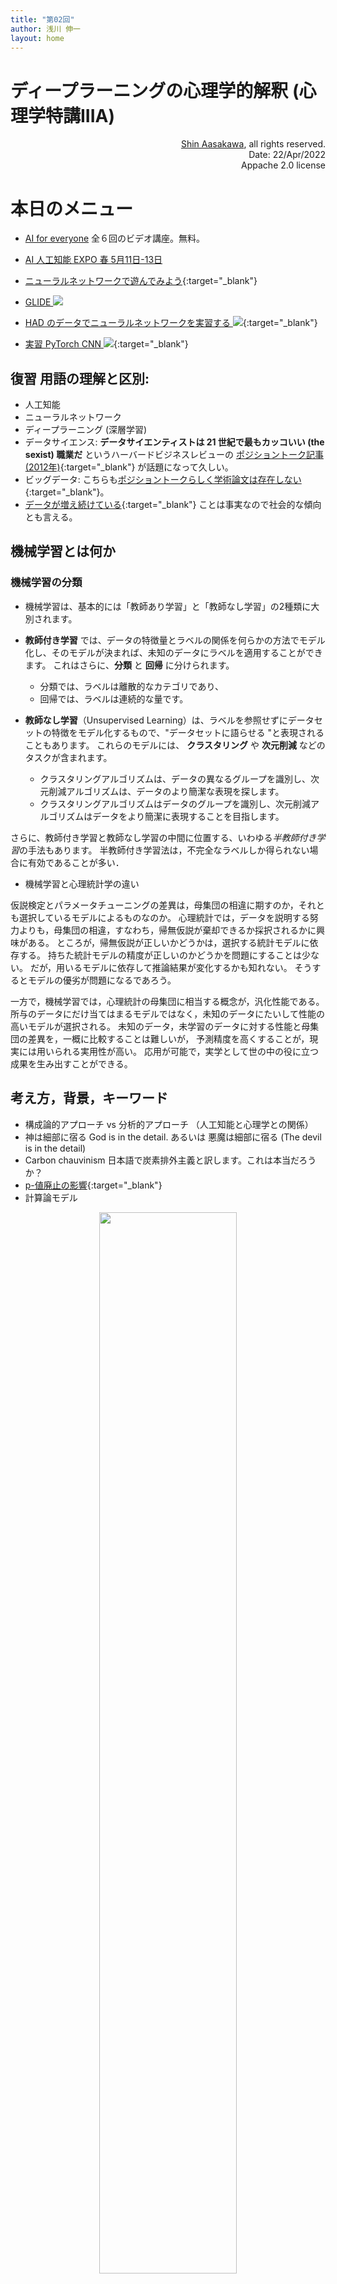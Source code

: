 ```yaml
---
title: "第02回"
author: 浅川 伸一
layout: home
---
```


# ディープラーニングの心理学的解釈 (心理学特講IIIA)

<div align='right'>
<a href='mailto:educ0233@komazawa-u.ac.jp'>Shin Aasakawa</a>, all rights reserved.<br>
Date: 22/Apr/2022<br/>
Appache 2.0 license<br/>
</div>


# 本日のメニュー

* [AI for everyone](https://www.jdla.org/certificate/everyone/) 全６回のビデオ講座。無料。
* [AI 人工知能 EXPO 春 5月11日-13日](https://www.nextech-week.jp/spring/ja-jp/lp/ai/vis01.html)

* [ニューラルネットワークで遊んでみよう](https://project-ccap.github.io/tensorflow-playground/){:target="_blank"}
* [GLIDE  <img src="https://komazawa-deep-learning.github.io/assets/colab_icon.svg">](https://colab.research.google.com/github/openai/glide-text2im/blob/main/notebooks/text2im.ipynb)

* [HAD のデータでニューラルネットワークを実習する <img src="https://komazawa-deep-learning.github.io/assets/colab_icon.svg">](https://colab.research.google.com/github/komazawa-deep-learning/komazawa-deep-learning.github.io/blob/master/2022notebooks/2022_0422first_neural_networks.ipynb){:target="_blank"}
* [実習 PyTorch CNN <img src="https://komazawa-deep-learning.github.io/assets/colab_icon.svg">](https://colab.research.google.com/github/komazawa-deep-learning/komazawa-deep-learning.github.io/blob/master/notebooks/2021_0416PyTorch_CNN_demo.ipynb){:target="_blank"} 

## 復習 用語の理解と区別:

- 人工知能
- ニューラルネットワーク
- ディープラーニング (深層学習)
- データサイエンス: **データサイエンティストは 21 世紀で最もカッコいい (the sexist) 職業だ** というハーバードビジネスレビューの [ポジショントーク記事 (2012年)](https://hbr.org/2012/10/data-scientist-the-sexiest-job-of-the-21st-century){:target="_blank"} が話題になって久しい。
- ビッグデータ: こちらも[ポジショントークらしく学術論文は存在しない](https://bits.blogs.nytimes.com/2013/02/01/the-origins-of-big-data-an-etymological-detective-story/){:target="_blank"}。
- [データが増え続けている](http://www.uvm.edu/pdodds/files/papers/others/2011/hilbert2011a.pdf){:target="_blank"} ことは事実なので社会的な傾向とも言える。


## 機械学習とは何か

<!-- source: *This notebook contains an excerpt from the [Python Data Science Handbook](http://shop.oreilly.com/product/0636920034919.do) by Jake VanderPlas; the content is available [on GitHub](https://github.com/jakevdp/PythonDataScienceHandbook).*

*The text is released under the [CC-BY-NC-ND license](https://creativecommons.org/licenses/by-nc-nd/3.0/us/legalcode), and code is released under the [MIT license](https://opensource.org/licenses/MIT). If you find this content useful, please consider supporting the work by [buying the book](http://shop.oreilly.com/product/0636920034919.do)!*
-->

<!-- 
### Categories of Machine Learning

At the most fundamental level, machine learning can be categorized into two main types: supervised learning and unsupervised learning.

*Supervised learning* involves somehow modeling the relationship between measured features of data and some label associated with the data; once this model is determined, it can be used to apply labels to new, unknown data.
This is further subdivided into *classification* tasks and *regression* tasks: in classification, the labels are discrete categories, while in regression, the labels are continuous quantities.
We will see examples of both types of supervised learning in the following section.

*Unsupervised learning* involves modeling the features of a dataset without reference to any label, and is often described as "letting the dataset speak for itself."
These models include tasks such as *clustering* and *dimensionality reduction.*
Clustering algorithms identify distinct groups of data, while dimensionality reduction algorithms search for more succinct representations of the data.
We will see examples of both types of unsupervised learning in the following section.

In addition, there are so-called *semi-supervised learning* methods, which falls somewhere between supervised learning and unsupervised learning.
Semi-supervised learning methods are often useful when only incomplete labels are available.
-->

### 機械学習の分類

- 機械学習は、基本的には「教師あり学習」と「教師なし学習」の2種類に大別されます。

* **教師付き学習** では、データの特徴量とラベルの関係を何らかの方法でモデル化し、そのモデルが決まれば、未知のデータにラベルを適用することができます。
これはさらに、**分類** と **回帰** に分けられます。
  - 分類では、ラベルは離散的なカテゴリであり、
  - 回帰では、ラベルは連続的な量です。

* **教師なし学習**（Unsupervised Learning）は、ラベルを参照せずにデータセットの特徴をモデル化するもので、"データセットに語らせる "と表現されることもあります。
これらのモデルには、 **クラスタリング** や **次元削減** などのタスクが含まれます。
  - クラスタリングアルゴリズムは、データの異なるグループを識別し、次元削減アルゴリズムは、データのより簡潔な表現を探します。
  - クラスタリングアルゴリズムはデータのグループを識別し、次元削減アルゴリズムはデータをより簡潔に表現することを目指します。

さらに、教師付き学習と教師なし学習の中間に位置する、いわゆる*半教師付き学習*の手法もあります。
半教師付き学習法は，不完全なラベルしか得られない場合に有効であることが多い．

<!-- 
### Qualitative Examples of Machine Learning Applications

To make these ideas more concrete, let's take a look at a few very simple examples of a machine learning task.
These examples are meant to give an intuitive, non-quantitative overview of the types of machine learning tasks we will be looking at in this chapter.
In later sections, we will go into more depth regarding the particular models and how they are used.
For a preview of these more technical aspects, you can find the Python source that generates the following figures in the [Appendix: Figure Code](06.00-Figure-Code.ipynb).
-->
<!-- 
### 機械学習の応用例の定性的な例

これらの考え方をより具体的にするために、機械学習タスクの非常に簡単な例をいくつか見てみましょう。
これらの例は、本章で検討する機械学習のタスクの種類について、直感的かつ定量的でない概要を示すことを目的としています。
後のセクションでは、特定のモデルとその使用方法について、より深く掘り下げていきます。
これらのより技術的な側面のプレビューとして、以下の図を生成するPythonソースを[付録：図のコード](06.00-Figure-Code.ipynb)で見ることができます。


- 機械学習は、人工知能のサブフィールドとして分類されることが多い。
- だが、これは誤解を招くことが多い
- 機械学習の研究は、確かにこの分野の研究から生まれたものですが、機械学習の手法をデータサイエンスに応用する際には、機械学習を「データのモデルを構築するための手段」と考える方がわかりやすいでしょう。

- 機械学習とは、基本的にはデータを理解するための数学的モデルを構築することです。
- "観察されたデータに適合させることができる「調整可能なパラメータ」をモデルに与えることで、プログラムがデータから「学習」していると考えることができます。
- このようにして、プログラムはデータから「学習」していると考えることができるのです。
- このような数学的なモデルに基づく「学習」が、人間の脳の「学習」にどの程度似ているのか、という哲学的な話は読者の皆さんにお任せしたいと思います。

- 機械学習の問題設定を理解することは、機械学習のツールを効果的に使用するために不可欠であるため、ここで説明するアプローチのタイプを大まかに分類することから始めます。
 -->

- 機械学習と心理統計学の違い

仮説検定とパラメータチューニングの差異は，母集団の相違に期すのか，それとも選択しているモデルによるものなのか。
心理統計では，データを説明する努力よりも，母集団の相違，すなわち，帰無仮説が棄却できるか採択されるかに興味がある。
ところが，帰無仮説が正しいかどうかは，選択する統計モデルに依存する。
持ちた統計モデルの精度が正しいのかどうかを問題にすることは少ない。
だが，用いるモデルに依存して推論結果が変化するかも知れない。
そうするとモデルの優劣が問題になるであろう。

一方で，機械学習では，心理統計の母集団に相当する概念が，汎化性能である。
所与のデータにだけ当てはまるモデルではなく，未知のデータにたいして性能の高いモデルが選択される。
未知のデータ，未学習のデータに対する性能と母集団の差異を，一概に比較することは難しいが，
予測精度を高くすることが，現実には用いられる実用性が高い。
応用が可能で，実学として世の中の役に立つ成果を生み出すことができる。


## 考え方，背景，キーワード

- 構成論的アプローチ vs 分析的アプローチ （人工知能と心理学との関係）
- 神は細部に宿る God is in the detail.  あるいは 悪魔は細部に宿る (The devil is in the detail)
- Carbon chauvinism 日本語で炭素排外主義と訳します。これは本当だろうか？
- [p-値廃止の影響](https://komazawa-deep-learning.github.io/ban-of-p-values/){:target="_blank"} 
- 計算論モデル

<center>
<img src="https://komazawa-deep-learning.github.io/assets/2019GrandSchema.svg" style="width:66%">
</center>


## 実習環境 google colablatory

この授業での実習環境について簡単に説明します

- Google colaboratory とはブラウザ上 [jupyter notebook](https://jupyter.org/) ([jupyter lab](https://jupyterlab.readthedocs.io/en/stable/)) を実行するクラウド計算環境
- ブラウザ (Chrome 推奨) さえあれば，特別なインストール作業を必要ありません。
    - クラウドベースの実行系ですので，インストールの手間は不要です。
- [Jupyter](https://jupyter.org/){:target="_blank"} とは:
    - [ipython](https://ipython.org/notebook.html) をブラウザ上で実行する環境です。
    - 木星を表す ジュピター jupiter とは綴りが異なります。ですが由来は 木星 から来て言います。
- ipython とは [python](https://pytorch.org/) をインタラクティブに実行する環境です。
- [Python](https://www.python.org/){:target="_blank"} とは:
    - 機械学習やニューラルネットワークのコミュニティで使われるコンピュータ言語です。
    - AI や 機械学習 分野の共同体で使われることが多いコンピュータ言語のことです。下記に示すように高等学校の情報で採択されます。
    - [StackOverFlow におけるコンピュータ言語のトレンド](https://insights.stackoverflow.com/trends?tags=r%2Cpython%2Cjavascript%2Cjava%2Cc%2B%2B%2Cc%23){:target="_blank"}
    - Colab の使い方は jupyeter notebook をご存知であれば，ほぼ同じです。
    - Python について詳しく知る必要はありません。

２ つの注意点:

1. 字下げによるブロック化
2. Jupyter notebook のセルには ２ 種類。
    1. コード実行用の `コードセル` 
    2. 注釈，コメント用の `マークダウンセル` 


<!-- - [本日の課題 <img src="/assets/colab_icon.svg">](https://colab.research.google.com/github/komazawa-deep-learning/komazawa-deep-learning.github.io/blob/master/notebooks/2021_0423_homework.ipynb) -->
<!-- ###  `TensorFlow` と `PyTorch` の関係と，授業ではなぜ `PyTorch` を用いるのかの理由 -->

- [Stackoverflow の言語トレンド](https://insights.stackoverflow.com/trends?tags=python%2Cjavascript%2Cjava%2Cc%23%2Cphp%2Cc%2B%2B){:target="_blank"}
- [TensorFlow と PyTorch の人気比較](http://horace.io/pytorch-vs-tensorflow/){:target="_blank"}
- [Google トレンド](https://trends.google.com/trends/explore?q=pytorch,keras,tensorflow){:target="_blank"}

<!-- - [Google Colab](https://colab.research.google.com/notebooks/intro.ipynb){:target="_blank"} って何？
    - Jupyter notebook をクラウド上で実行する環境です-->

以下の画像のうちフェイク画像はどれか？
<center>
<div style="width:77%">
<img src="/2022assets/2020Ho_Abbeel_fig1.jpg"><br>
<div style="text-align:left;background-color:powderblue;width:66%">
画像は Ho et al. (2021) Fig. 1 より
</div>
</div>
</center>


## 3 つの分野の略史

|      |   人工知能        | ニューラルネットワーク|   心理学       |
|------|------------------|--------------------|----------------------|
|第一次 1950- |  記号処理         | パーセプトロン        | 認知革命 |
|      |  オモチャ問題     | ADALINE           |                     |
|      |                  | ネオコグニトロン     |                      |
|      |                  | アソシアトロン         |                      |
|第二次 1980- | Expert systems   | 誤差逆伝播法         | コネクショニスト     |
|      | Brooks           | リカレントニューラルネットワーク  | 脳画像研究       |
|      |                  | 強化学習  | 計算論的アプローチ |
|第三次 2010-|                  | ディープラーニング    |                      |
|      |                  | 畳み込みニューラルネットワーク  |                      |
|      |                  | ベクトル埋め込みモデル         |                      |
|      |                  | DQN                        |                      |
|      |                  | トランスフォーマー    |                      |
|      |                  | BERT, GPT, T5      |                      |

<!-- 
## AI の分野
1. 推論，問題解決 Reasoning, problem solving
1. 知識表象 Knowledge representation
1. 計画 Planning
1. **学習 Learning**
1. **自然言語処理 Natural language processing**
1. **認識 Perception**
1. **ロボティクス Motion and manipulation**
1. 社会知能 Social intelligence
1. 創造性 Creativity
1. 一般知能 General intelligence
-->


<!-- ## AI 進歩の 5 つの要因 -->
<!-- Karpathy Deep Reinforcement Learning: Pong from Pixels -->
<!-- 
1. 計算能力の向上 (ムーアの法則，GPU, ASIC)
2. データ爆発 (e.g. ImageNet, AMT),
3. アルゴリズムの改善 (e.g. 誤差逆伝播法, CNN, LSTM)
4. 基盤の整備 (Linux, TCP/IP, Git, ROS, PR2, AWS, TensorFlow)
5. エコシステム 情報共有 (arXiv, Git, Reddit, Quora, Stackoverflow, ...)

from [Karpathy's blog "Deep Reinforcement Learning: Pong from Pixels"](http://karpathy.github.io/2016/05/31/rl/)

-->

<!-- ## 心理学との関連 -->

<!-- 
* そもそも，ニューラルネットワークとは何なのか？
* 心の理解に役立つのか？

### 3.1. 歴史的な意味付け試論，心を理解する試みが成功していないように見えるけど...
歴史的な経緯を，簡単に追いかけてみましょう。
 -->

心理学の歴史を考えると，
- 1950年代 の認知革命，から認知科学が生まれ，
- 1980年代 の脳画像技術の進歩に伴って，神経科学との接点が強調されるようになりました。
- 2000年代以降の データサイエンスの流行に伴って，データを持って語ることが多くなりました。
- 2014年 ディープラーニングによる画像認識技術が注目を浴びるようになりました。
- このような背景から，心理学とAI，データサイエンスとの融合が数多く試みられるようになっています。
- 2019 年以降，ディープラーニングと神経科学と認知科学との三者関係を論じる風潮が増えてます。

先週も問いましたが，**ニューウェルの疑問** に答えられるのだろうか？

人工知能 は知的機能をコンピュータで作ろうとする **構成論的研究** です。
浅川にはむしろ人工知能研究者の方が，人間の心を真摯に向き合っているようにも見えます。

* **認知科学** や **神経科学** は 時代ごとに流行があり，その都度変わってきました。
<!--* 心のはたらき，人間の活動を理解するために必要な要素が異なっています（表1）。-->
* **認知心理学** は **行動主義** がブラックボックスとみなしていた心的機能を，情報処理の用語と理論を援用して理解しようと試みました。
    * $\rightarrow$ 明示的な計算モデルを提案できていません。
* **認知科学** は 情報処理理論をさらに進めることを提案しました。
    * $\rightarrow$ 神経生理学的なデータによる制約がないため、行動データと一致する複数の代替モデルを判断することが困難です
* **コネクショニズム** は 神経生物学的に妥当な計算の枠組みを提供しました
    * 第２世代までのニューラルネットワークの技術は 現実的な課題に取り組むには十分ではありませんでした。
    * その結果 AI システムとしての期待に応えることができず、認知科学ではモデル化は **おもちゃの問題** に限られていました。
* **認知神経科学** では 神経生理学的なデータを用いて 脳の情報処理を研究しました。
    * $\rightarrow$ 複雑な脳画像データの解析という新たな課題に手を焼いているうちに、理論的な洗練度は認知心理学の段階に後退し、**箱と矢印モデル** を脳領域にマッピングすることから（おそらく合理的に）始めました。
* **計算論的神経科学** では 生物学的妥当性を持つ **計算モデル** を用いて 神経生理学的データや行動学的データを記述，予測しようとします。
    * $\rightarrow$ 現実世界の複雑な計算課題や，より高度な脳の表現に取り組むことはできませんでした。
* 現在 **ディープニューラルネットワーク (ディープラーニング)** は 複雑な認知課題に取り組み 脳と行動の両方の反応を予測するための枠組みとなっています。

* 行動主義
* 認知心理学
* 認知科学
* 生理学
* 機能的脳画像


## ニューラルネットワーク

ニューラルネットワーク (神経回路網 neural networks) とは，神経細胞 (ニューロン) の結合 (ネットワーク) のことです。

クイズのようなダジャレのような話ですが，ANN, BNN, CNN, DNN という省略形で呼ばれています。

* ANN: 人工ニューラルネットワーク
* BNN: 生物学的ニューラルネットワーク
* CNN: 畳み込みニューラルネットワーク。アメリカ合衆国のケーブルテレビの名称でもある。
* DNN: ディープニューラルネットワーク

広義には ニューロンを基本計算単位とした情報処理モデルであると言えます。
**計算** という言葉は，算術演算を意味しません。脳の働き，さまざまな心の作用はすべて 計算である との立場です。
すなわち，我々の知的活動，心的状態は，ニューロンを基本構成単位とする ネットワーク働きとして説明されるという、心，あるいは 脳を理解するためのパラダイム一般をニューラルネットワーク，
あるいは，心 （精神） の計算理論と呼びます。

現在までのところ，ニューラルネットワーク研究では，脳の血流 （とその異常，障害），神経伝達物質の代謝 (とその異常，障害) ，と言った側面にまで
及んでいるわけではありません。

神経細胞は，人間を含む動物が持っていますが，人工ニューラルネットワーク (ANN) では，コンピュータ上で，ニューロンの働きを模倣することにより，複雑な課題を解くことを目指し，
場合によっては，人間以上の性能を示すまでになっています。

ANN は 生物学的ニューラルネットワーク (BNN) にヒントを得て作成されました。
ですが，現在の ANN は BNN に比べて極端な単純化を行った並列情報処理モデルです。

たとえば，スパイキングモデルは計算機科学の分野では重要な位置を占めています。
スパイキングモデルでは 樹状突起による計算や 各ニューロン内の他のプロセス（Gallistel & King, 2011) あるいは，異なるタイプのニューロンからの関与を考慮しているとは言えません。

通常 ANN では ニューロンの空間構造は プログラミング可能な形で抽象化されています。
ニューロンのスパイク出力はスパイク率のような実数としてモデル化されています。
<!--このレートは、静的な非線形性を介して入力される活性化の加重和としてモデル化されます。-->
このように単純化されているにもかかわらず，ニューラルネットワークは脳の情報処理を理解するための最も重要な方法の 1 つとなっています。

おそらく，この方法が主流になると予想しています。

実際のニューロンの活動を調べる 神経科学 と 人間の 知的活動を 材料とする 認知科学 との橋渡しをする 理論モデルとして 中心的な役割を果たすことになると予想します。

逆にこれ以外の方法で，心の理解がありえるのだろうか？

* [認知計算論的神経科学 Kriegeskorte and Douglas (2018)](../2018Kriegeskorte_ja.pdf){:target="_blank"} 
* [認知神経科学のためのディープラーニングStorrs and Nikolaus Kriegeskorte (2019)](../2019Storrs_ja.pdf){:target="_blank"} 
* [視覚系のモデルとしての畳み込みニューラルネットワーク: 過去，現在，そして未来 Lindsay (2020)](../2020Lindsay_ja.pdf){:target="_blank"}
* [深層学習 (ディープラーニング Deep Learning) LeCun, Bengio, and Hinton (2015)](../2015LeCun_Nature_ja.pdf){:target="_blank"}

<!-- 
### 3.3. 議論

ディープラーニング(という AI 技術) を心理学的に解釈するという科目名になっています。
確かにディープラーニングとは，世間一般的には AI 技術であるという認識が一般には広まっています。
ところが，内容を考えてみると，人間の行う知的活動をコンピュータで再現するという意味です。
そのようにしてできたモデルを応用してみると，工学的な応用が可能であることから，大いに注目されました。

* ドローン ([兵士が機械に殺される…現代の戦争で使われる「軍事ドローン」の驚くべき実態](https://gendai.ismedia.jp/articles/-/76635?page=5){:target="_blank"})
* 顔認証([ファーウェイ、ウイグル人を顔認識して警察に通報するテストへの関与を認める](https://japanese.engadget.com/huawei-tested-facialrecognition-uyghurs-065011752.html){:target="_blank"})
* グーグル翻訳([Does Google’s BERT Matter in Machine Translation?](https://slator.com/machine-translation/does-googles-bert-matter-in-machine-translation/){:target="_blank"})
* アルファ碁ゼロ([AlphaGo Zero: Starting from scratch](https://deepmind.com/blog/article/alphago-zero-starting-scratch){:target="_blank"})，

上記で使われている技法が心理学にどのように関連しているのかを探ります。

* 上の進歩を支えているのが 人工ニューラルネットワーク (ANN) です。
* この ANN は 神経細胞 (ニューロン) に似た ノード (ニューロンとか，シナプスとか，ユニットとか様々な呼び名がありますが取り敢えず同じものだと考えます）で構成された幾重もの層から構成されています。
* 入力層のノードは ニューロン間のシナプスのような動作を模した数学的演算を経て，中間層 (隠れ層) のノードへ信号が伝達されます。
* 中間層 (隠れ層) では 同様の演算操作を繰り返し，その結果を，出力層へと伝達します。
* 顔認識などの課題では，ｌ入力データは 顔画像の各画素の値を 白から黒までの 100 点満点で表した数字からなる行列で表現します。カラー画像であれば，色の三原色である，赤，緑，青，の画素値からなる行列で表現します。
* データが入力されると 各層のノード（ニューロン，あるいは，シナプス，あるいは，ユニット）は入力値とその入力に付随する重み係数 (結合係数) 掛け合わせて 答えを計算します。
* 正しい答えを出すようにシステムを訓練するには この出力を 入力に対して出力が完全に一致した場合の出力と比較して， その差分を用いてノード間の重みを調整します。
* この処理をより複雑にしたものが ディープニューラルネットワーク (深層学習 あるいは DNN) と呼ばれるモデルです。この場合のディープとは，中間層が複数個存在することを意味します。
* Google の親会社である Alphabet が所有するロンドンの AI 研究会社 ディープマインド テクノロジー社 (DeepMind Technologies) は この種のシステムを使って 2015 年に 囲碁のプロの人間を破ったコンピュータを開発しました。
これは機械知能の勝利として広く歓迎されています。
* ですが ANN は 脳がどのように機能するかの大まかなしか捉えていません。
* 例えば 上記 ディープマインド の アルファ碁では シナプス (神経細胞間の結合) を 行列としてモデル化しています。 ですが， 実際には 化学的および電気的活動を利用して信号を送信または終了し 隣接するシナプスとダイナミックなパターンで相互作用する複雑な生物学的機械の一部です。
* この意味で，現在のディープラーニングモデルは おおよそ現実の脳の行う計算とは異なっています。
神経細胞のスパイク発火と 我々の認識とを結びつけるには，なお大きな溝があるという意味です。
ですが，これは大きな一歩でもあり，心の働き，我々の活動を理解する上で大きな一里塚 (マイルストーン) にはなっています。 --> 
<!--"あなたは シナプスとは何なのか、その真実からは遠く離れています。シナプスの正体は、行列の中のひとつの数字にすぎません。スシローは言う。-->

<!-- 

## 考え方，背景，キーワード

- 構成論的アプローチ vs 分析的アプローチ （人工知能と心理学との関係）
- 神は細部に宿る God is in the detail.  あるいは 悪魔は細部に宿る (The devil is in the detail)
- Carbon chauvinism 日本語で炭素排外主義と訳します。これは本当だろうか？
- [p-値廃止の影響](https://komazawa-deep-learning.github.io//ban-of-p-values/){:target="_blank"}
- 計算論モデル
 -->
<!-- 
## 数学とモデル
数学的知識の詳細は不要だが，その精神は理解しておく必要がある。

- 万物は数なり --- ピタゴラス
- 宇宙は数学語で書かれている。数学なしでは迷宮を理解できない --- ガリレイ
- 作れなければ理解できたと言えない --- ファインマン
-->

<!--
    - All things are number. --- Pythagras
    - (The universe) is written in mathematical language,%%and its characters are triangles, circles and other geometric figures, ... without which it is impossible to humanly understand a word; without these one is wandering in a dark labyrinth. --- Galileo Galilei
    - What I cannot create, I do not understand. --- [Richard Feynman](https://en.wikiquote.org/wiki/Richard_Feynman)
-->
<!-- 
<center>
<img src="https://archives.caltech.edu/pictures/1.10-29.jpg" style="width:84%"><br>
今際の際に黒板に書いてあったファインマンの言葉，[カリフォルニア工科大学アーカイブ写真](http://archives.caltech.edu/pictures/1.10-29.jpg)
</center>
-->
<!-- 
- 若者よ，数学は理解するものではない，ただ慣れるだけだ --- フォン・ノイマン
- 科学は説明しないし，解釈もしない。ただモデルを作るだけである。この場合モデルとは観察された現象を説明する数学(的構成物)である。そのモデルは，ひとえに期待どおり正確であることで正当化される。 --- フォン・ノイマン
- われわれの宇宙はただ単に数学で記述されているだけではない。宇宙は数学である，我々は皆，大きな数学的実態の一部なのだ。--- テグマーク
-->
<!-- ...Our universe isn't just described by math, but that it is math in the sense that we're all parts of a giant mathematical object... --- Max Tegmark -->

<!--
Neumann
  The sciences do not try to explain, they hardly even try to interpret, they mainly make models. By a model is meant a mathematical construct which, with the addition of certain verbal interpretations, describes observed phenomena. The justification of such a mathematical construct is solely and precisely that it is expected to work.

  Young man, in mathematics you don't understand things. You just get used to them. [von Neumann](https://en.wikiquote.org/wiki/John_von_Neumann)

  any discussion of the nature of intellectual effort in any field is difficult, unless it presupposes an easy, routine familiarity with that field. In mathematics this limitation becomes very severe. ---[von Neumann](https://en.wikiquote.org/wiki/John_von_Neumann)

Neumann
  If one has really technically penetrated a subject, things that previously seemed in complete contrast, might be purely mathematical transformations of each other.

[There's no sense in being precise when you don't even know what you're talking about](https://www.brainyquote.com/quotes/john_von_neumann_137953)
- John von Neumann.

Neumann
  I think that it is a relatively good approximation to truth — which is much too complicated to allow anything but approximations — that mathematical ideas originate in empirics. [John von Neumann](https://en.wikiquote.org/wiki/John_von_Neumann)
-->

<!-- 
#### 機械学習，データサイエンス，統計学，ニューラルネットワーク，ディープラーニング

多くの意味で機械学習は，データサイエンスがより広い世界にその姿を現すための主要な手段です。
機械学習は，データサイエンスの計算・アルゴリズムスキルとデータサイエンスの統計学的思考が融合したものであり，その結果，効果的な理論ではなく，効果的な計算を行うための推論やデータ探索のアプローチの集合体となっています。

## 数学

数学というと，心理学徒にとっては，心理統計が真っ先に思い浮かぶでしょう。
ですが，統計的検定のためだけに数学があるわけではなく，むしろ逆だと思っています。

### 3.1. ありえないほど (unreasonable) 有能な (effectiveness) 数学 
ガリレイは，宇宙は数学の言葉で書かれていると言いました。以来，数学は神の摂理を知るための道具であり続けています。

1. 1960 Wigner "Unreasonable Effectiveness of Mathmatics and Natural Sciences"
2. 1967 Hamming "The Unreasonable Effectiveness of Mathematics"
3. 2009 Norvig "The Unreasonable Effectiveness of Data"
4. 2015 Karpathy "TheUnreasonable Effectivenessof RecurrentNeural Networks"
5. 2016 Bangu "On The Unreasonable Effectiveness of Mathematics_in_the_Natural_Sciences"
6. 2018 Westhuizen "The_Unreasonable_Effectiveness of the Forget Gate"
7. 2021 Gao "The Unreasonable Effectiveness Of Neural Network Embeddings"

### 3.2. 統計学の危機

一方で，心理統計で用いられる母集団に対する信頼性は，しばしば疑問が呈されている。
アメリカ統計学会(ASA) では $p$ 値 を用いることに警告を発する宣言を出している。

- $p$ 値はデータがある特定の統計モデルに適合していない度合いを示している
- $p$ 値は研究している仮説が正しいことを測定しているわけではなく，データが偶然に生成された確率を示すものである
- 科学の結論，ビジネスや政策の決定は $p$ 値が特定のしいき値を越えたことだけに基いて行われるべきではない
- 適切は推論には完全な報告と透明性が必要である
- ある特定の $p$ 値，すなわち統計的有意性は，効果量や結果の重要性を測定していない
- $p$ 値それ自体では，ある特定のモデルや仮説に関する適切な証拠に関する測度を提供していない

出典: [ASA Statement on Statistical Significance and P-values](https://amstat.tandfonline.com/doi/pdf/10.1080/00031305.2016.1154108){:target="_blank"}

-->


<!--
- 素粒子 Subatomic Particles
- 原子 Atom
- 分子 Molecules
- 遺伝子 Genes
- 細胞 Cells
- 神経回路 Circuits
- 生理学 Physiology
- 行動 Behavior
- 社会 Society

Morris and Cuthbert, (2012) Research Domain Criteria: cognitive systems,
neural circuits, and dimensions of behavior. Dialogues Clin Neurosci. 2012;14:29-37.
を一部改変

- Self-reports 
- Paradigms
-->

<!--
- <https://openai.com/blog/language-unsupervised/>

- [ELMo](/ELMo_tab/)
- [BERT](/BERT/)

- <https://gluebenchmark.com/leaderboard>
- <http://www.msmarco.org/leaders.aspx>
- <https://paperswithcode.com/sota>
-->

<!--
- \citep{2018KriegesKorte}, 
- \citep{2001DayanAbbott}, 
- \citep{Poggio1985},
- \citep{1963Hubel,1959Hubel_Wiesel,1962HubelWiesel,1968HubelWiesel,LivingstoneHubel1988},
- \citep{1954Hartline,1957Hartline,1958Hartline},
- \citep{Poggio1985},
- \citep{1997Edelman}

<center>
<img src="https://komazawa-deep-learning.github.io/assets/2017Marcus_CoverPage.png" style="width:49%"><br>
**Marcus (2017)より**
</center>

---
-->


<!-- ## 用語集 -->

<!-- ALGORITHM A set of step-by-step instructions. Computer algorithms can be simple (if it’s 3 p.m., send a reminder) or complex (identify pedestrians). -->
<!--BACKPROPAGATION The way many neural nets learn.
They find the difference between their output and the desired output, then adjust the calculations in reverse order of execution.-->
<!--BLACK BOX A description of some deep learning systems. They take an input and provide an output, but the calculations that occur in between are not easy for humans to interpret.-->

<!-- - DEEP LEARNING How a neural network with multiple layers becomes sensitive to progressively more abstract patterns. In parsing a photo, layers might respond first to edges, then paws, then dogs.
- EXPERT SYSTEM A form of AI that attempts to replicate a human’s expertise in an area, such as medical diagnosis. It combines a knowledge base with a set of hand-coded
rules for applying that knowledge. Machine-learning techniques are increasingly replacing hand coding.
- GENERATIVE ADVERSARIAL NETWORKS A pair of jointly trained neural networks that generates realistic new data and improves through competition. One net creates new examples (fake Picassos, say) as the other tries to detect the fakes. 
- MACHINE LEARNING The use of algorithms that find patterns in data without explicit instruction. A system might learn how to associate features of inputs such as images with outputs such as labels.
- NATURAL LANGUAGE PROCESSING A computer’s attempt to “understand” spoken or written language. It must parse vocabulary, grammar, and intent, and allow for variation in language use. The process often involves machine learning.
- NEURAL NETWORK A highly abstracted and simplified model of the human brain used in machine learning. A set of units receives pieces of an input (pixels in a photo, say), performs simple computations on them, and passes them on to the next layer of units. The final layer represents the answer.
- NEUROMORPHIC CHIP A computer chip designed to act as a neural network. It can be analog, digital, or a combination.
- PERCEPTRON An early type of neural network, developed in the 1950s. It received great hype but was then shown to have limitations, suppressing interest in neural nets for years.
- REINFORCEMENT LEARNING A type of machine learning in which the algorithm learns by acting toward an abstract goal, such as “earn a high video game score” or “manage a factory efficiently.” During training, each effort is evaluated based on its contribution toward the goal.
- STRONG AI AI that is as smart and well-rounded as a human. Some say it’s impossible. Current AI is weak, or narrow. It can play chess or drive but not both, and lacks common sense. 
- SUPERVISED LEARNING A type of machine learning in which the algorithm compares its outputs with the correct outputs during training. In unsupervised learning, the algorithm merely looks for patterns in a set of data.
- TENSORFLOW A collection of software tools developed by Google for use in deep learning. It is open source, meaning anyone can use or improve it. Similar projects include Torch and Theano.
- TRANSFER LEARNING A technique in machine learning in which an algorithm learns to perform one task, such as recognizing cars, and builds on that knowledge when learning a different but related task, such as recognizing cats.
- TURING TEST A test of AI’s ability to pass as human. In Alan Turing’s original conception, an AI would be judged by its ability to converse through written text.
-->
<!-- 
- **アルゴリズム**: 計算手順，主にコンピュータに演算や操作を指示する目的で用いられる手順，算法。中世アラビアの算術家，アル フワーリズミ に因む。
- **ブラックボックス** : ディープラーニングの内部で何がどのように処理されているのかが不明であったり，解釈が難しいことを指す。
- **深層学習 あるいは ディープラーニング**: 複数の層で構成されたニューラルネットワークが、より抽象的なパターンに次第に敏感になっていく様子。写真を解析する場合、レイヤーはまずエッジに反応し、次に前足、そして犬に反応する。
- **誤差逆伝播法 あるいは バックプロパゲーション**: ニューラルネットワークを学習させる時に用いられる手法の一つ。入力信号は入力層から出力層へ向かって伝播されるのに対して，学習時の誤差信号は逆に，出力層から入力層へ向かって伝播する。
- **敵対的生成ネットワーク**: データを生成し、 競争を通じて改善する、共同で訓練されたニューラルネットワーク対のこと。 一方のニューラルネットワークが新しい例（例えば、偽のピカソ）を作成し、もう一方のニューラルネットワークが偽物の検出を試みる。
- **機械学習 Machine Learning**: 明示的な指示なしにデータのパターンを見つけるアルゴリズムの使用。画像などの入力の特徴をラベルなどの出力に関連付ける方法をシステムが学習することがある。
- **自然言語処理 NLP**: コンピュータが話し言葉や書き言葉を「理解」しようとすること。語彙、文法、意図を解析し、言語使用のバリエーションを許容する必要がある。このプロセスには、多くの場合、機械学習が含まれる。
- **ニューラルネットワーク Neural Networks**: 人間の脳を高度に抽象化・簡略化したモデル。一連のユニットは、入力の断片（写真のピクセルなど）を受け取り、それに対して簡単な計算を行い、次の層のユニットに渡す。最後の層は答えを表す。
- **パーセプトロン Perceptron**:  1950 年代に開発された初期のニューラルネットワーク。第一次ニューロブーム (AI ブーム) に開発され、大きな反響を呼んだ。後に、限界があることが明らかになった。 このため、ニューラルネットへの関心は数年間に渡って低迷した。
- **強化学習 Reinforcemnt Learning**: 心理学の強化学習とも関連するが，むしろ ゲーム AI あるいは経済学 などとの関連が深い。 「ゲームのハイスコアを出す」「工場を効率的に管理する」など、抽象的な目標に向かって行動することでアルゴリズムが学習する。学習の際には、目標に対する貢献度に応じて各行動が評価される。
- **強い AI**: 人間のように賢く、豊かな心を持ったAI。それは不可能だと言われています。現在の AI は 弱い AI あるいは 狭い AI と呼ばれる。チェスや車の運転はできても両方はできないし、常識もない。
- **教師あり学習 Supervised learning**: 学習時にアルゴリズムの出力を正しい出力と比較するもの。教師なし学習では、アルゴリズムは単に一連のデータのパターンを探すだけである。
- **転移学習 Transer Learning**: アルゴリズムが自動車の認識などのあるタスクの実行を学習し、その知識を基に猫の認識などの関連する別のタスクを学習すること。
- **チューリングテスト Turing test**: AIが人間として通用するかどうかのテスト。アラン・チューリングの当初の構想では、AI は文字による会話ができるかどうかで判断された。
-->


<!--
<div>
<video style="width:84%" src='/assets/daemon_slayers_episode1.m4v' controls >
</div>
-->

<!-- 
* 佐藤 隆夫先生の[ビデオ](https://youtu.be/1ha6-rafYLY) [高校生のための心理学講座 YouTube版](https://psych.or.jp/interest/lecture_hs/){:target="_blank"}

  * 心とはなにか，を問うことを諦めて，構成要素を機能の役割を調べることにした，らしい。
  * 機能をまとめあげれば，心は分かるのではないか？と心理学者は考えた，らしい。
-->